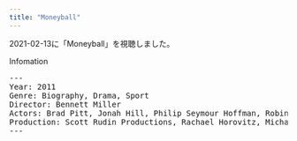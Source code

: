 ```yaml
---
title: "Moneyball"
---
```

2021-02-13に「Moneyball」を視聴しました。

Infomation
<pre>
---
Year: 2011
Genre: Biography, Drama, Sport
Director: Bennett Miller
Actors: Brad Pitt, Jonah Hill, Philip Seymour Hoffman, Robin Wright
Production: Scott Rudin Productions, Rachael Horovitz, Michael De Luca
---
</pre>